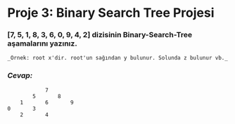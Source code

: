 # Proje 3: Binary Search Tree Projesi

### [7, 5, 1, 8, 3, 6, 0, 9, 4, 2]  dizisinin Binary-Search-Tree aşamalarını yazınız.
    _Örnek: root x'dir. root'un sağından y bulunur. Solunda z bulunur vb._

### ***Cevap:***

                7
            5       8
        1       6       9
    0       3
        2       4